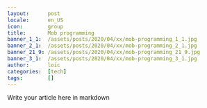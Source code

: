 ```yaml
---
layout:      post
locale:      en_US
icon:        group
title:       Mob programming
banner_1_1:  /assets/posts/2020/04/xx/mob-programming_1_1.jpg
banner_2_1:  /assets/posts/2020/04/xx/mob-programming_2_1.jpg
banner_21_9: /assets/posts/2020/04/xx/mob-programming_21_9.jpg
banner_3_1:  /assets/posts/2020/04/xx/mob-programming_3_1.jpg
author:      loic
categories:  [tech]
tags:        []
---
```


Write your article here in markdown
